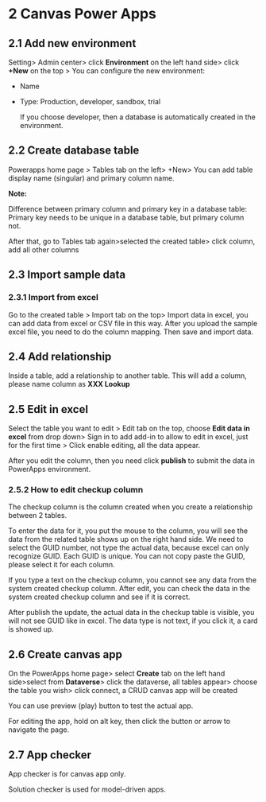 # 2 Canvas Power Apps

## 2.1   Add new environment

Setting> Admin center> click **Environment** on the left hand side> click **+New** on the top > You can configure the new environment:

- Name

- Type: Production, developer, sandbox, trial

  If you choose developer, then a database is automatically created in the environment. 

## 2.2   Create database table 

Powerapps home page > Tables tab on the left> +New> You can add table display name (singular) and primary column name.

**Note:** 

Difference between primary column and primary key in a database table:
Primary key needs to be unique in  a database table, but primary column not. 



After that, go to Tables tab again>selected the created table> click column, add all other columns

## 2.3   Import sample data

### 2.3.1 Import from excel

Go to the created table > Import tab on the top> Import data in excel, you can add data from excel or CSV file in this way. After you upload the sample excel file, you need to do the column mapping. Then save and import data.

## 2.4 Add relationship 

Inside a table, add a relationship to another table. This will add a column, please name column as **XXX Lookup**

## 2.5 Edit in excel

Select the table you want to edit > Edit tab on the top, choose **Edit data in excel** from drop down> Sign in to add add-in to allow to edit in excel, just for the first time > Click enable editing, all the data appear.

After you edit the column, then you need click **publish** to submit the data in PowerApps environment. 

### 2.5.2 How to edit checkup column

The checkup column is the column created when you create a relationship between 2 tables. 

To enter the data for it, you put the mouse to the column, you will see the data from the related table shows up on the right hand side. We need to select the GUID number, not type the actual data, because excel can only recognize GUID. Each GUID is unique. You can not copy paste the GUID, please select it for each column. 

If you type a text on the checkup column, you cannot see any data from the system created checkup column. After edit, you can check the data in the system created checkup column and see if it is correct. 

After publish the update, the actual data in the checkup table is visible, you will not see GUID like in excel. The data type is not text, if you click it, a card is showed up. 

## 2.6 Create canvas app

On the PowerApps home page> select **Create** tab on the left hand side>select from **Dataverse**> click the dataverse, all tables appear> choose the table you wish> click connect, a CRUD canvas app will be created

You can use preview (play) button to test the actual app.

For editing the app, hold on alt key, then click the button or arrow to navigate the page.

## 2.7 App checker

App checker is for canvas app only. 

Solution checker is used for model-driven apps. 

